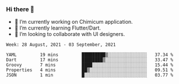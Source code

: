 ### Hi there 👋

<!--
**devcat37/devcat37** is a ✨ _special_ ✨ repository because its `README.md` (this file) appears on your GitHub profile.-->


- 🔭 I’m currently working on Chimicum application.
- 🌱 I’m currently learning Flutter/Dart.
- 👯 I’m looking to collaborate with UI designers.
<!-- - 🤔 I’m looking for help with ... -->

<!--START_SECTION:waka-->
```text
Week: 28 August, 2021 - 03 September, 2021

YAML         19 mins         █████████▒░░░░░░░░░░░░░░░   37.34 % 
Dart         17 mins         ████████▒░░░░░░░░░░░░░░░░   33.47 % 
Groovy       7 mins          ████░░░░░░░░░░░░░░░░░░░░░   15.44 % 
Properties   4 mins          ██▒░░░░░░░░░░░░░░░░░░░░░░   09.51 % 
JSON         1 min           █░░░░░░░░░░░░░░░░░░░░░░░░   03.77 % 
```
<!--END_SECTION:waka-->
